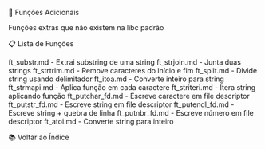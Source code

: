 🔧 Funções Adicionais

Funções extras que não existem na libc padrão

📋 Lista de Funções

ft_substr.md - Extrai substring de uma string
ft_strjoin.md - Junta duas strings
ft_strtrim.md - Remove caracteres do início e fim
ft_split.md - Divide string usando delimitador
ft_itoa.md - Converte inteiro para string
ft_strmapi.md - Aplica função em cada caractere
ft_striteri.md - Itera string aplicando função
ft_putchar_fd.md - Escreve caractere em file descriptor
ft_putstr_fd.md - Escreve string em file descriptor
ft_putendl_fd.md - Escreve string + quebra de linha
ft_putnbr_fd.md - Escreve número em file descriptor
ft_atoi.md - Converte string para inteiro


📚 Voltar ao Índice
